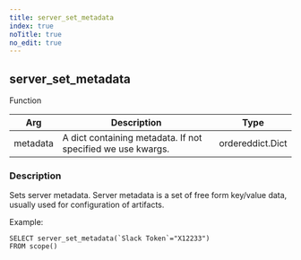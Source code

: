 ```yaml
---
title: server_set_metadata
index: true
noTitle: true
no_edit: true
---
```




<div class="vql_item"></div>


## server_set_metadata
<span class='vql_type pull-right page-header'>Function</span>



<div class="vqlargs"></div>

Arg | Description | Type
----|-------------|-----
metadata|A dict containing metadata. If not specified we use kwargs.|ordereddict.Dict

### Description

Sets server metadata. Server metadata is a set of free form
key/value data, usually used for configuration of artifacts.

Example:

```vql
SELECT server_set_metadata(`Slack Token`="X12233")
FROM scope()
```


